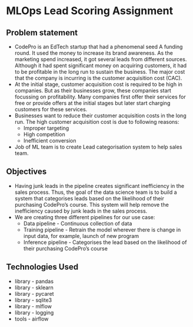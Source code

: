 # MLOps Lead Scoring Assignment

## Problem statement
- CodePro is an EdTech startup that had a phenomenal seed A funding round. It used the money to increase its brand awareness. As the marketing spend increased, it got several leads from different sources. Although it had spent significant money on acquiring customers, it had to be profitable in the long run to sustain the business. The major cost that the company is incurring is the customer acquisition cost (CAC).
- At the initial stage, customer acquisition cost is required to be high in companies. But as their businesses grow, these companies start focussing on profitability. Many companies first offer their services for free or provide offers at the initial stages but later start charging customers for these services.
- Businesses want to reduce their customer acquisition costs in the long run. The high customer acquisition cost is due to following reasons:
    * Improper targeting
    * High competition
    * Inefficient conversion
- Job of ML team is to create Lead categorisation system to help sales team.


## Objectives
- Having junk leads in the pipeline creates significant inefficiency in the sales process. Thus, the goal of the data science team is to build a system that categorises leads based on the likelihood of their purchasing CodePro’s course. This system will help remove the inefficiency caused by junk leads in the sales process.
- We are creating three different pipelines for our use case:
   * Data pipeline - Continuous collection of data
   * Training pipeline - Retrain the model wherever there is change in input data, for example, launch of new program
   * Inference pipeline - Categorises the lead based on the likelihood of their purchasing CodePro’s course


## Technologies Used
- library - pandas
- library - sklearn
- library - pycaret
- library - sqlite3
- library - mlflow
- library - logging
- tools - airflow
